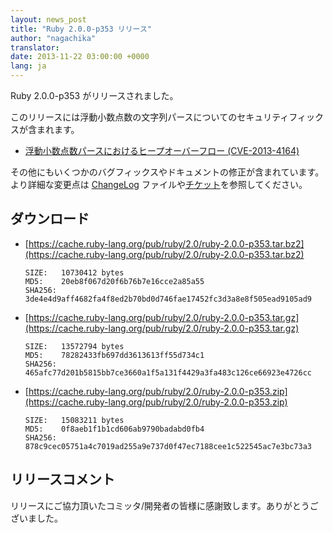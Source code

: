 ```yaml
---
layout: news_post
title: "Ruby 2.0.0-p353 リリース"
author: "nagachika"
translator:
date: 2013-11-22 03:00:00 +0000
lang: ja
---
```


Ruby 2.0.0-p353 がリリースされました。

このリリースには浮動小数点数の文字列パースについてのセキュリティフィックスが含まれます。

 * [浮動小数点数パースにおけるヒープオーバーフロー
   (CVE-2013-4164)](/ja/news/2013/11/22/heap-overflow-in-floating-point-parsing-cve-2013-4164/)

その他にもいくつかのバグフィックスやドキュメントの修正が含まれています。
より詳細な変更点は [ChangeLog](http://svn.ruby-lang.org/repos/ruby/tags/v2_0_0_353/ChangeLog) ファイルや[チケット](https://bugs.ruby-lang.org/projects/ruby-200/issues?set_filter=1&status_id=5)を参照してください。

## ダウンロード

* [https://cache.ruby-lang.org/pub/ruby/2.0/ruby-2.0.0-p353.tar.bz2](https://cache.ruby-lang.org/pub/ruby/2.0/ruby-2.0.0-p353.tar.bz2)

      SIZE:   10730412 bytes
      MD5:    20eb8f067d20f6b76b7e16cce2a85a55
      SHA256: 3de4e4d9aff4682fa4f8ed2b70bd0d746fae17452fc3d3a8e8f505ead9105ad9

* [https://cache.ruby-lang.org/pub/ruby/2.0/ruby-2.0.0-p353.tar.gz](https://cache.ruby-lang.org/pub/ruby/2.0/ruby-2.0.0-p353.tar.gz)

      SIZE:   13572794 bytes
      MD5:    78282433fb697dd3613613ff55d734c1
      SHA256: 465afc77d201b5815bb7ce3660a1f5a131f4429a3fa483c126ce66923e4726cc

* [https://cache.ruby-lang.org/pub/ruby/2.0/ruby-2.0.0-p353.zip](https://cache.ruby-lang.org/pub/ruby/2.0/ruby-2.0.0-p353.zip)

      SIZE:   15083211 bytes
      MD5:    0f8aeb1f1b1cd606ab9790badabd0fb4
      SHA256: 878c9cec05751a4c7019ad255a9e737d0f47ec7188cee1c522545ac7e3bc73a3

## リリースコメント

リリースにご協力頂いたコミッタ/開発者の皆様に感謝致します。ありがとうございました。
